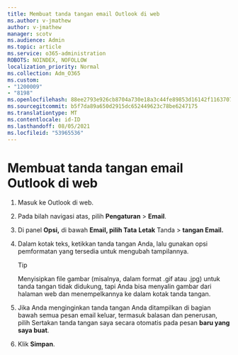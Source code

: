 ```yaml
---
title: Membuat tanda tangan email Outlook di web
ms.author: v-jmathew
author: v-jmathew
manager: scotv
ms.audience: Admin
ms.topic: article
ms.service: o365-administration
ROBOTS: NOINDEX, NOFOLLOW
localization_priority: Normal
ms.collection: Adm_O365
ms.custom:
- "1200009"
- "8198"
ms.openlocfilehash: 88ee2793e926cb8704a730e18a3c44fe89853d16142f1163707149d8b01be5d9
ms.sourcegitcommit: b5f7da89a650d2915dc652449623c78be6247175
ms.translationtype: MT
ms.contentlocale: id-ID
ms.lasthandoff: 08/05/2021
ms.locfileid: "53965536"
---
```

# <a name="create-email-signature-in-outlook-on-the-web"></a>Membuat tanda tangan email Outlook di web

1. Masuk ke Outlook di web.
2. Pada bilah navigasi atas, pilih **Pengaturan**  >  **Email**.
3. Di panel **Opsi,** di bawah **Email, pilih Tata** **Letak** Tanda  >  **tangan Email.**
4. Dalam kotak teks, ketikkan tanda tangan Anda, lalu gunakan opsi pemformatan yang tersedia untuk mengubah tampilannya.

    > [!TIP]
    > Menyisipkan file gambar (misalnya, dalam format .gif atau .jpg) untuk tanda tangan tidak didukung, tapi Anda bisa menyalin gambar dari halaman web dan menempelkannya ke dalam kotak tanda tangan.

5. Jika Anda menginginkan tanda tangan Anda ditampilkan di bagian bawah semua pesan email keluar, termasuk balasan dan penerusan, pilih Sertakan tanda tangan saya secara otomatis pada pesan **baru yang saya buat**.
6. Klik **Simpan**.
